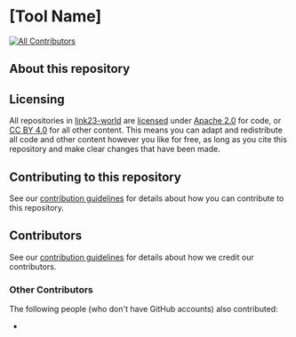 # [Tool Name]

[![All Contributors](https://img.shields.io/github/all-contributors/link23-world/<REPOSITORY-NAME>?color=ee8449&style=flat-square)](#contributors)

## About this repository


## Licensing

All repositories in [link23-world](https://github.com/link23-world) are [licensed](/LICENSE.md) under [Apache 2.0](https://www.apache.org/licenses/LICENSE-2.0) for code, or [CC BY 4.0](https://creativecommons.org/licenses/by/4.0/) for all other content.
This means you can adapt and redistribute all code and other content however you like for free, as long as you cite this repository and make clear changes that have been made.

## Contributing to this repository

See our [contribution guidelines](/CONTRIBUTING.md) for details about how you can contribute to this repository.

## Contributors

See our [contribution guidelines](/CONTRIBUTING.md) for details about how we credit our contributors.

<!-- ALL-CONTRIBUTORS-LIST:START - Do not remove or modify this section -->
<!-- prettier-ignore-start -->
<!-- markdownlint-disable -->

<!-- markdownlint-restore -->
<!-- prettier-ignore-end -->

<!-- ALL-CONTRIBUTORS-LIST:END -->

### Other Contributors

The following people (who don't have GitHub accounts) also contributed:

- 
